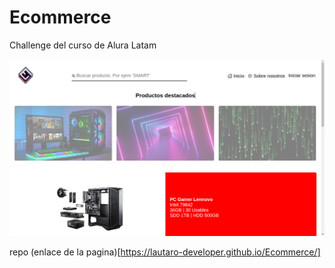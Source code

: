# Ecommerce
Challenge del curso de Alura Latam

![Image text](./src/captura%20de%20pantalla/pagEcommerse.png)

repo (enlace de la pagina)[https://lautaro-developer.github.io/Ecommerce/]
